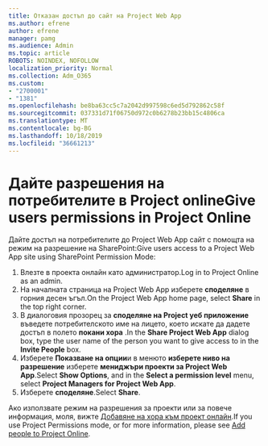 ```yaml
---
title: Отказан достъп до сайт на Project Web App
ms.author: efrene
author: efrene
manager: pamg
ms.audience: Admin
ms.topic: article
ROBOTS: NOINDEX, NOFOLLOW
localization_priority: Normal
ms.collection: Adm_O365
ms.custom:
- "2700001"
- "1381"
ms.openlocfilehash: be8ba63cc5c7a2042d997598c6ed5d792862c58f
ms.sourcegitcommit: 037331d71f06750d972c0b6278b23bb15c4806ca
ms.translationtype: MT
ms.contentlocale: bg-BG
ms.lasthandoff: 10/18/2019
ms.locfileid: "36661213"
---
```

# <a name="give-users-permissions-in-project-online"></a><span data-ttu-id="ee86e-102">Дайте разрешения на потребителите в Project online</span><span class="sxs-lookup"><span data-stu-id="ee86e-102">Give users permissions in Project Online</span></span>

<span data-ttu-id="ee86e-103">Дайте достъп на потребителите до Project Web App сайт с помощта на режим на разрешение на SharePoint:</span><span class="sxs-lookup"><span data-stu-id="ee86e-103">Give users access to a Project Web App site using SharePoint Permission Mode:</span></span>

1. <span data-ttu-id="ee86e-104">Влезте в проекта онлайн като администратор.</span><span class="sxs-lookup"><span data-stu-id="ee86e-104">Log in to Project Online as an admin.</span></span>
2. <span data-ttu-id="ee86e-105">На началната страница на Project Web App изберете **споделяне** в горния десен ъгъл.</span><span class="sxs-lookup"><span data-stu-id="ee86e-105">On the Project Web App home page, select **Share** in the top right corner.</span></span>
3. <span data-ttu-id="ee86e-106">В диалоговия прозорец за **споделяне на Project уеб приложение** въведете потребителското име на лицето, което искате да дадете достъп в полето **покани хора** .</span><span class="sxs-lookup"><span data-stu-id="ee86e-106">In the **Share Project Web App** dialog box, type the user name of the person you want to give access to in the **Invite People** box.</span></span>
4. <span data-ttu-id="ee86e-107">Изберете **Показване на опции**и в менюто **изберете ниво на разрешение** изберете **мениджъри проекти за Project Web App**.</span><span class="sxs-lookup"><span data-stu-id="ee86e-107">Select **Show Options**, and in the **Select a permission level** menu, select **Project Managers for Project Web App**.</span></span>
5. <span data-ttu-id="ee86e-108">Изберете **споделяне**.</span><span class="sxs-lookup"><span data-stu-id="ee86e-108">Select **Share**.</span></span>

<span data-ttu-id="ee86e-109">Ако използвате режим на разрешения за проекти или за повече информация, моля, вижте [Добавяне на хора към проект онлайн](https://docs.microsoft.com/projectonline/step-2-add-people-to-project-online).</span><span class="sxs-lookup"><span data-stu-id="ee86e-109">If you use Project Permissions mode, or for more information, please see [Add people to Project Online](https://docs.microsoft.com/projectonline/step-2-add-people-to-project-online).</span></span>
